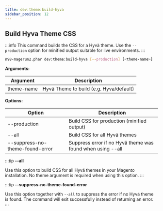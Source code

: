 ```yaml
---
title: dev:theme:build-hyva
sidebar_position: 12
---
```


## Build Hyva Theme CSS

:::info
This command builds the CSS for a Hyvä theme. Use the `--production` option for minified output suitable for live environments.
:::

```sh
n98-magerun2.phar dev:theme:build-hyva [--production] [<theme-name>]
```

**Arguments:**

| Argument     | Description                             |
|--------------|-----------------------------------------|
| theme-name   | Hyvä Theme to build (e.g. Hyva/default) |

**Options:**

| Option                          | Description                                                |
|---------------------------------|------------------------------------------------------------|
| --production                    | Build CSS for production (minified output)                 |
| --all                           | Build CSS for all Hyvä themes                              |
| --suppress-no-theme-found-error | Suppress error if no Hyvä theme was found when using --all |

:::tip
**--all**

Use this option to build CSS for all Hyvä themes in your Magento installation. No theme argument is required when using this option.
:::

:::tip
**--suppress-no-theme-found-error**

Use this option together with `--all` to suppress the error if no Hyvä theme is found. The command will exit successfully instead of returning an error.
:::
